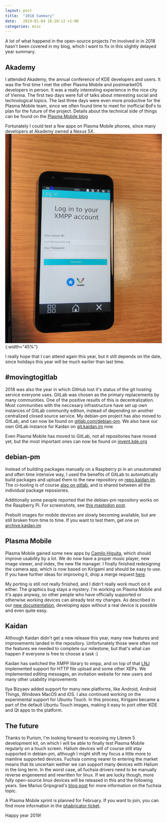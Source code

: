 ```yaml
---
layout: post
title:  "2018 Summary"
date:   2019-01-04 16:28:12 +1:00
categories: misc
---
```


A lot of what happend in the open-source projects I'm involved in in 2018 hasn't been covered in my blog, which I want to fix in this slightly delayed year summary.

## Akademy

I attended Akademy, the annual conference of KDE developers and users. It was the first time I met the other Plasma Mobile and postmarketOS developers in person. It was a really interesting experience in the nice city of Vienna.
The first two days were full of talks about interesting social and technological topics. The last three days were even more productive for the Plasma Mobile team, since we often found time to meet for inofficial BoFs to plan for the future of the project.
Details about the technical side of things can be found on the [Plasma Mobile blog](https://www.plasma-mobile.org/2018/08/23/Plasma-Mobile-at-Akademy-2018.html)

Fortunately I could test a few apps on Plasma Mobile phones, since many developers at Akademy owned a Nexus 5X.
![BlogImage](/img/akademy-kaidan-plamo.jpg){:width="45%"}

I really hope that I can attend again this year, but it still depends on the date, since holidays this year will be much earlier than last time.

## #movingtogitlab

2018 was also the year in which GitHub lost it's status of the git hosting service everyone uses.
GitLab was chosen as the primary replacements by many communities.
One of the positive results of this is decentralization. Most communities with the neccesary infrastructure have set up own instances of GitLab community edition, instead of depending on another centralized closed source service.
My debian-pm project has also moved to GitLab, and can now be found on [gitlab.com/debian-pm](https://gitlab.com/debian-pm).
We also have our own GitLab instance for Kaidan on [git.kaidan.im](https://git.kaidan.im/) now.

Even Plasma Mobile has moved to GitLab, not all repositories have moved yet, but the most important ones can now be found on [invent.kde.org](https://invent.kde.org/)

## debian-pm
Instead of building packages manually on a Raspberry pi in an unautomated and often time intensive way, I used the benefits of GitLab to automatically build packages and upload them to the new repository on [repo.kaidan.im](https://git.kaidan.im/debpm). The ci-tooling is of course [also on gitlab](https://gitlab.com/debian-pm/tools/build/blob/master/docker/), and is shared between all the individual package reposiories.

Additionally some people reported that the debian-pm repository works on the Raspberry Pi. For screenshots, see [this mastodon post](https://social.tchncs.de/web/statuses/101332574501464349).

Prebuilt images for mobile devices are slowly becoming available, but are still broken from time to time. If you want to test them, get one on [archive.kaidan.im](https://archive.kaidan.im/debian-pm/images/)

## Plasma Mobile
Plasma Mobile gained some new apps by [Camilo Higuita](https://github.com/milohr), which should improve usability by a lot. We do now have a proper music player, new image viewer, and index, the new file manager. I finally finished redesigning the camera app, which is now based on Kirigami and should be easy to use. If you have further ideas for improving it, drop a merge request [here](https://invent.kde.org/kde/plasma-camera).

My porting is still not really finished, and I didn't really work much on it either. The graphics bug stays a mystery.
I'm working on Plasma Mobile and it's apps anyway, so other people who have officially supported or otherwise working devices can already test my changes.
As described in our [new documentation](https://docs.plasma-mobile.org/AppDevelopment.html), developing apps without a real device is possible and even quite easy.

## Kaidan
Although Kaidan didn't get a new release this year, many new features and improvements landed in the repository. Unfortunately those were often not the features we needed to complete our milestone, but that's what can happen if everyone is free to choose a task :)

Kaidan has switched the XMPP library to xmpp, and on top of that [LNJ](https://git.kaidan.im/lnj) implemented support for HTTP file upload and some other XEPs.
We implemented editing messages, an invitation website for new users and many other usability improvements

Ilya Bizyaev added support for many new platforms, like Android, Android Things, Windows MacOS and iOS.
I also continued working on the experimental support for Ubuntu Touch. In this process, Kirigami became a part of the default Ubuntu Touch images, making it easy to port other KDE and Qt apps to the platform.

## The future

Thanks to Purism, I'm looking forward to receiving my Librem 5 development kit, on which I will be able to finally test Plasma Mobile regularly on a touch screen. Halium devices will of course still stay supported in debian-pm, although I might shift my focus a little more to mainline supported devices. Fuchsia coming nearer to entering the market means that its uncertain wether we can support many devices with Halium in the long term. In the worst case, all fuchsia drivers need to be manually reverse engeneered and rewritten for linux. If we are lucky though, more fully open-source linux devices will be released in this and the following years. See Marius Gripsgrad's [blog post](https://mariogrip.com/foot-in-mobile/) for more information on the fuchsia topic.

A Plasma Mobile sprint is planned for February. If you want to join, you can find more information in the [phabricator ticket](https://phabricator.kde.org/T9729).

Happy year 2019!
